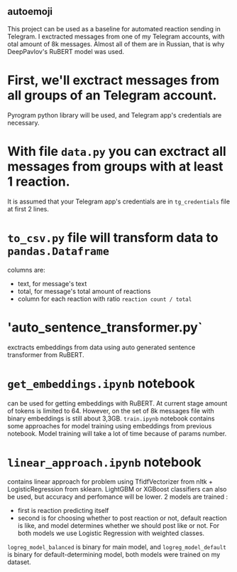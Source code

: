 ## autoemoji

This project can be used as a baseline for automated reaction sending in Telegram.
I exctracted messages from one of my Telegram accounts, with otal amount of 8k messages.
Almost all of them are in Russian, that is why DeepPavlov's RuBERT model was used.


# First, we'll exctract messages from all groups of an Telegram account.
Pyrogram python library will be used, and Telegram app's credentials are necessary.


# With file `data.py` you can exctract all messages from groups with at least 1 reaction.
It is assumed that your Telegram app's credentials are in `tg_credentials` file at first 2 lines.


# `to_csv.py` file will transform data to `pandas.Dataframe`
columns are:
- text, for message's text
- total, for message's total amount of reactions
- column for each reaction with ratio `reaction count / total`


# 'auto_sentence_transformer.py` 
exctracts embeddings from data using auto generated sentence transformer from RuBERT.


# `get_embeddings.ipynb` notebook 
can be used for getting embeddings with RuBERT.
At current stage amount of tokens is limited to 64.
However, on the set of 8k messages file with binary embeddings is still about 3,3GB.
`train.ipynb` notebook contains some approaches for model training using embeddings from previous notebook.
Model training will take a lot of time because of params number.


# `linear_approach.ipynb` notebook 
contains linear approach for problem using
TfidfVectorizer from nltk + LogisticRegression from sklearn.
LightGBM or XGBoost classifiers can also be used, but accuracy and perfomance will be lower.
2 models are trained :
- first is reaction predicting itself
- second is for choosing whether to post reaction or not, default reaction is like, and model determines whether we should post like or not.
For both models we use Logistic Regression with weighted classes.

`logreg_model_balanced` is binary for main model, and `logreg_model_default` is binary for default-determining model, both models were trained on my dataset.
